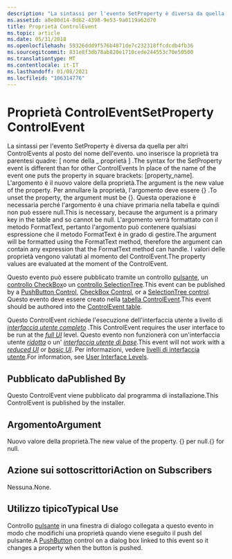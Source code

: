 ```yaml
---
description: "La sintassi per l'evento SetProperty è diversa da quella per altri ControlEvents al posto del nome dell'evento. uno inserisce la proprietà tra parentesi quadre: \\[ nome della \\_ proprietà \\] ."
ms.assetid: a8e80d14-8d62-4398-9e53-9a0119a62d70
title: Proprietà ControlEvent
ms.topic: article
ms.date: 05/31/2018
ms.openlocfilehash: 59326ddd9f576b4871de7c232318ffcdcdb4fb36
ms.sourcegitcommit: 831e8f3db78ab820e1710cede244553c70e50500
ms.translationtype: MT
ms.contentlocale: it-IT
ms.lasthandoff: 01/08/2021
ms.locfileid: "106314776"
---
```

# <a name="setproperty-controlevent"></a><span data-ttu-id="80cc4-103">Proprietà ControlEvent</span><span class="sxs-lookup"><span data-stu-id="80cc4-103">SetProperty ControlEvent</span></span>

<span data-ttu-id="80cc4-104">La sintassi per l'evento SetProperty è diversa da quella per altri ControlEvents al posto del nome dell'evento. uno inserisce la proprietà tra parentesi quadre: \[ nome della \_ proprietà \] .</span><span class="sxs-lookup"><span data-stu-id="80cc4-104">The syntax for the SetProperty event is different than for other ControlEvents In place of the name of the event one puts the property in square brackets: \[property\_name\].</span></span> <span data-ttu-id="80cc4-105">L'argomento è il nuovo valore della proprietà.</span><span class="sxs-lookup"><span data-stu-id="80cc4-105">The argument is the new value of the property.</span></span> <span data-ttu-id="80cc4-106">Per annullare la proprietà, l'argomento deve essere {} .</span><span class="sxs-lookup"><span data-stu-id="80cc4-106">To unset the property, the argument must be {}.</span></span> <span data-ttu-id="80cc4-107">Questa operazione è necessaria perché l'argomento è una chiave primaria nella tabella e quindi non può essere null.</span><span class="sxs-lookup"><span data-stu-id="80cc4-107">This is necessary, because the argument is a primary key in the table and so cannot be null.</span></span> <span data-ttu-id="80cc4-108">L'argomento verrà formattato con il metodo FormatText, pertanto l'argomento può contenere qualsiasi espressione che il metodo FormatText è in grado di gestire.</span><span class="sxs-lookup"><span data-stu-id="80cc4-108">The argument will be formatted using the FormatText method, therefore the argument can contain any expression that the FormatText method can handle.</span></span> <span data-ttu-id="80cc4-109">I valori delle proprietà vengono valutati al momento del ControlEvent.</span><span class="sxs-lookup"><span data-stu-id="80cc4-109">The property values are evaluated at the moment of the ControlEvent.</span></span>

<span data-ttu-id="80cc4-110">Questo evento può essere pubblicato tramite un controllo [pulsante](pushbutton-control.md), un [controllo CheckBox](checkbox-control.md)o un [controllo SelectionTree](selectiontree-control.md).</span><span class="sxs-lookup"><span data-stu-id="80cc4-110">This event can be published by a [PushButton Control](pushbutton-control.md), [CheckBox Control](checkbox-control.md), or a [SelectionTree control](selectiontree-control.md).</span></span> <span data-ttu-id="80cc4-111">Questo evento deve essere creato nella [tabella ControlEvent](controlevent-table.md).</span><span class="sxs-lookup"><span data-stu-id="80cc4-111">This event should be authored into the [ControlEvent table](controlevent-table.md).</span></span>

<span data-ttu-id="80cc4-112">Questo ControlEvent richiede l'esecuzione dell'interfaccia utente a livello di [*interfaccia utente completo*](f-gly.md) .</span><span class="sxs-lookup"><span data-stu-id="80cc4-112">This ControlEvent requires the user interface to be run at the [*full UI*](f-gly.md) level.</span></span> <span data-ttu-id="80cc4-113">Questo evento non funzionerà con un'interfaccia utente [*ridotta*](r-gly.md) o un' [*interfaccia utente di base*](b-gly.md).</span><span class="sxs-lookup"><span data-stu-id="80cc4-113">This event will not work with a [*reduced UI*](r-gly.md) or [*basic UI*](b-gly.md).</span></span> <span data-ttu-id="80cc4-114">Per informazioni, vedere [livelli di interfaccia utente](user-interface-levels.md).</span><span class="sxs-lookup"><span data-stu-id="80cc4-114">For information, see [User Interface Levels](user-interface-levels.md).</span></span>

## <a name="published-by"></a><span data-ttu-id="80cc4-115">Pubblicato da</span><span class="sxs-lookup"><span data-stu-id="80cc4-115">Published By</span></span>

<span data-ttu-id="80cc4-116">Questo ControlEvent viene pubblicato dal programma di installazione.</span><span class="sxs-lookup"><span data-stu-id="80cc4-116">This ControlEvent is published by the installer.</span></span>

## <a name="argument"></a><span data-ttu-id="80cc4-117">Argomento</span><span class="sxs-lookup"><span data-stu-id="80cc4-117">Argument</span></span>

<span data-ttu-id="80cc4-118">Nuovo valore della proprietà.</span><span class="sxs-lookup"><span data-stu-id="80cc4-118">The new value of the property.</span></span> <span data-ttu-id="80cc4-119">{} per null.</span><span class="sxs-lookup"><span data-stu-id="80cc4-119">{} for null.</span></span>

## <a name="action-on-subscribers"></a><span data-ttu-id="80cc4-120">Azione sui sottoscrittori</span><span class="sxs-lookup"><span data-stu-id="80cc4-120">Action on Subscribers</span></span>

<span data-ttu-id="80cc4-121">Nessuna.</span><span class="sxs-lookup"><span data-stu-id="80cc4-121">None.</span></span>

## <a name="typical-use"></a><span data-ttu-id="80cc4-122">Utilizzo tipico</span><span class="sxs-lookup"><span data-stu-id="80cc4-122">Typical Use</span></span>

<span data-ttu-id="80cc4-123">Controllo [pulsante](pushbutton-control.md) in una finestra di dialogo collegata a questo evento in modo che modifichi una proprietà quando viene eseguito il push del pulsante.</span><span class="sxs-lookup"><span data-stu-id="80cc4-123">A [PushButton](pushbutton-control.md) control on a dialog box linked to this event so it changes a property when the button is pushed.</span></span>

 

 




